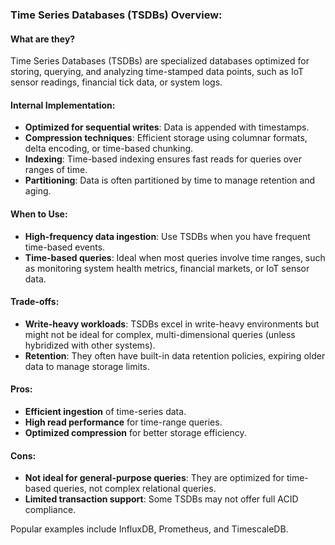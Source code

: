 ### Time Series Databases (TSDBs) Overview:

#### What are they?
Time Series Databases (TSDBs) are specialized databases optimized for storing, querying, and analyzing time-stamped data points, such as IoT sensor readings, financial tick data, or system logs.

#### Internal Implementation:
- **Optimized for sequential writes**: Data is appended with timestamps.
- **Compression techniques**: Efficient storage using columnar formats, delta encoding, or time-based chunking.
- **Indexing**: Time-based indexing ensures fast reads for queries over ranges of time.
- **Partitioning**: Data is often partitioned by time to manage retention and aging.

#### When to Use:
- **High-frequency data ingestion**: Use TSDBs when you have frequent time-based events.
- **Time-based queries**: Ideal when most queries involve time ranges, such as monitoring system health metrics, financial markets, or IoT sensor data.

#### Trade-offs:
- **Write-heavy workloads**: TSDBs excel in write-heavy environments but might not be ideal for complex, multi-dimensional queries (unless hybridized with other systems).
- **Retention**: They often have built-in data retention policies, expiring older data to manage storage limits.
  
#### Pros:
- **Efficient ingestion** of time-series data.
- **High read performance** for time-range queries.
- **Optimized compression** for better storage efficiency.

#### Cons:
- **Not ideal for general-purpose queries**: They are optimized for time-based queries, not complex relational queries.
- **Limited transaction support**: Some TSDBs may not offer full ACID compliance.

Popular examples include InfluxDB, Prometheus, and TimescaleDB.
